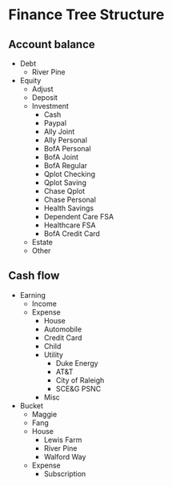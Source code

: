
# Finance Tree Structure

## Account balance

* Debt
    * River Pine
* Equity
    * Adjust
    * Deposit
    * Investment
        * Cash
        * Paypal
        * Ally Joint
        * Ally Personal
        * BofA Personal
        * BofA Joint
        * BofA Regular
        * Qplot Checking
        * Qplot Saving
        * Chase Qplot
        * Chase Personal
        * Health Savings
        * Dependent Care FSA
        * Healthcare FSA
        * BofA Credit Card 
    * Estate
    * Other

## Cash flow

* Earning
    * Income
    * Expense
        * House
        * Automobile
        * Credit Card
        * Child
        * Utility
            * Duke Energy
            * AT&T
            * City of Raleigh
            * SCE&G PSNC
        * Misc
* Bucket
    * Maggie
    * Fang
    * House
        * Lewis Farm
        * River Pine
        * Walford Way
     * Expense
         * Subscription

